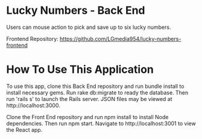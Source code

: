 # Lucky Numbers - Back End

Users can mouse action to pick and save up to six lucky numbers.

Frontend Repository: https://github.com/LGmedia954/lucky-numbers-frontend

# How To Use This Application

To use this app, clone this Back End repository and run bundle install to install necessary gems. Run rake db:migrate to ready the database. Then run 'rails s' to launch the Rails server. JSON files may be viewed at http://localhost:3000.

Clone the Front End repository and run npm install to install Node dependencies. Then run npm start. Navigate to http://localhost:3001 to view the React app.
